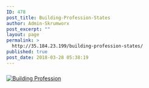 ```yaml
---
ID: 478
post_title: Building-Profession-States
author: Admin-Skrumworx
post_excerpt: ""
layout: page
permalink: >
  http://35.184.23.199/building-profession-states/
published: true
post_date: 2018-03-28 05:38:19
---
```

<!DOCTYPE html>
<html>
<head>
<title>Trend of Building profession employment in Australian States over time</title>
</head>
<body>
<h5></h5>
<div class='tableauPlaceholder' id='viz1522148995626' style='position: relative'><noscript><a href='#'><img alt='Building Profession ' src='https:&#47;&#47;public.tableau.com&#47;static&#47;images&#47;Bu&#47;BuildingProfessionBook&#47;Story1&#47;1_rss.png' style='border: none' /></a></noscript><object class='tableauViz'  style='display:none;'><param name='host_url' value='https%3A%2F%2Fpublic.tableau.com%2F' /> <param name='embed_code_version' value='3' /> <param name='site_root' value='' /><param name='name' value='BuildingProfessionBook&#47;Story1' /><param name='tabs' value='no' /><param name='toolbar' value='yes' /><param name='static_image' value='https:&#47;&#47;public.tableau.com&#47;static&#47;images&#47;Bu&#47;BuildingProfessionBook&#47;Story1&#47;1.png' /> <param name='animate_transition' value='yes' /><param name='display_static_image' value='yes' /><param name='display_spinner' value='yes' /><param name='display_overlay' value='yes' /><param name='display_count' value='yes' /><param name='filter' value='publish=yes' /></object></div>                <script type='text/javascript'>                    var divElement = document.getElementById('viz1522148995626');                    var vizElement = divElement.getElementsByTagName('object')[0];                    vizElement.style.width='800px';vizElement.style.height='627px';                    var scriptElement = document.createElement('script');                    scriptElement.src = 'https://public.tableau.com/javascripts/api/viz_v1.js';                    vizElement.parentNode.insertBefore(scriptElement, vizElement);                </script>

</body>
	</html>